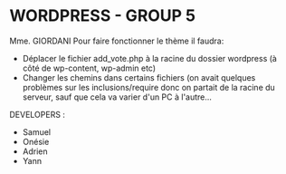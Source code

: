 # WORDPRESS - GROUP 5

Mme. GIORDANI
Pour faire fonctionner le thème il faudra:
- Déplacer le fichier add_vote.php à la racine du dossier wordpress (à côté de wp-content, wp-admin etc)
- Changer les chemins dans certains fichiers (on avait quelques problèmes sur les inclusions/require donc on partait de la racine du serveur, sauf que cela va varier d'un PC à l'autre...


DEVELOPERS :

 - Samuel
 - Onésie
 - Adrien
 - Yann 
